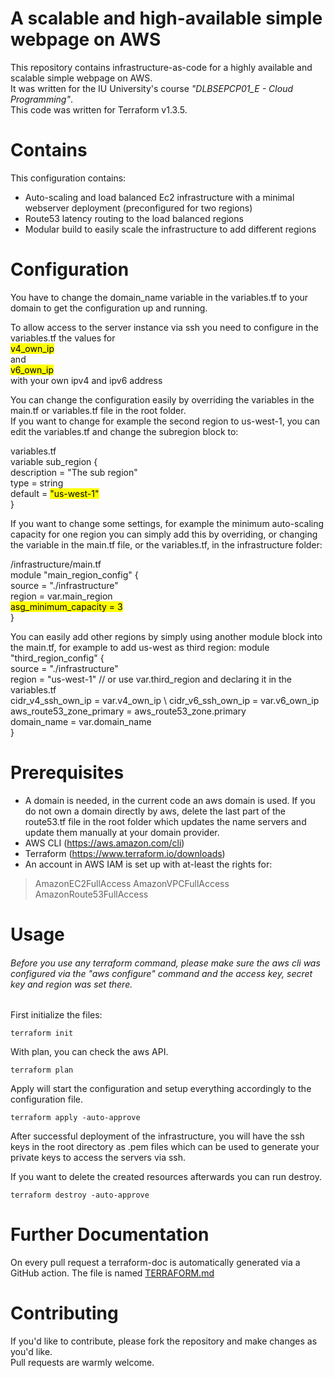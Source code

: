 # A scalable and high-available simple webpage on AWS

This repository contains infrastructure-as-code for a highly available and scalable simple webpage on AWS. \
It was written for the IU University's course *"DLBSEPCP01_E - Cloud Programming"*. \
This code was written for Terraform v1.3.5.

# Contains

This configuration contains:
- Auto-scaling and load balanced Ec2 infrastructure with a minimal webserver deployment (preconfigured for two regions)
- Route53 latency routing to the load balanced regions
- Modular build to easily scale the infrastructure to add different regions
# Configuration
You have to change the domain_name variable in the variables.tf to your domain to get the configuration up and 
running.

To allow access to the server instance via ssh you need to configure in the variables.tf the values for \
<mark>v4_own_ip</mark> \
and \
<mark>v6_own_ip</mark> \
with your own ipv4 and ipv6 address

You can change the configuration easily by overriding the variables in the main.tf or variables.tf file in the root 
folder. \
If you want to change for example the second region to us-west-1, you can edit the variables.tf and change the subregion
block to:

variables.tf \
variable sub_region { \
  description = "The sub region" \
  type = string \
  default = <mark>"us-west-1"</mark> \
}

If you want to change some settings, for example the minimum auto-scaling capacity for one region you can simply add 
this by overriding, or changing the variable in the main.tf file, or the variables.tf, in the infrastructure folder:

/infrastructure/main.tf \
module "main_region_config" { \
  source = "./infrastructure" \
  region = var.main_region \
  <mark>asg_minimum_capacity = 3</mark> \
}

You can easily add other regions by simply using another module block into the main.tf, for example to add us-west as 
third region:
module "third_region_config" { \
  source = "./infrastructure" \
  region = "us-west-1" // or use var.third_region and declaring it in the variables.tf \
  cidr_v4_ssh_own_ip = var.v4_own_ip \ 
  cidr_v6_ssh_own_ip = var.v6_own_ip \
  aws_route53_zone_primary = aws_route53_zone.primary \
  domain_name = var.domain_name \
}

# Prerequisites
- A domain is needed, in the current code an aws domain is used. If you do not own a domain directly by aws, delete the 
last part of the route53.tf file in the root folder which updates the name servers and update them manually at your domain 
provider.
- AWS CLI (https://aws.amazon.com/cli)
- Terraform (https://www.terraform.io/downloads)
- An account in AWS IAM is set up with at-least the rights for:
> AmazonEC2FullAccess
> AmazonVPCFullAccess
> AmazonRoute53FullAccess

# Usage
<h6>Before you use any terraform command, please make sure the aws cli was configured via the "aws configure" command and 
the access key, secret key and region was set there.</h6>
First initialize the files:

```shell
terraform init
```

With plan, you can check the aws API.

```shell
terraform plan
```

Apply will start the configuration and setup everything accordingly to the configuration file.

```shell
terraform apply -auto-approve
```

After successful deployment of the infrastructure, you will have the ssh keys in the root directory as .pem files which
can be used to generate your private keys to access the servers via ssh. 

If you want to delete the created resources afterwards you can run destroy.

```shell
terraform destroy -auto-approve
```

# Further Documentation

On every pull request a terraform-doc is automatically generated via a GitHub action.
The file is named [TERRAFORM.md](TERRAFORM.md)
# Contributing

If you'd like to contribute, please fork the repository and make changes as you'd like. \
Pull requests are warmly welcome.
